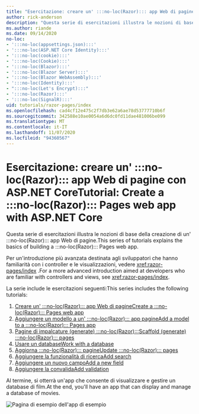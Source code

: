 ```yaml
---
title: "Esercitazione: creare un' :::no-loc(Razor)::: app Web di pagine con ASP.NET Core"
author: rick-anderson
description: "Questa serie di esercitazioni illustra le nozioni di base della creazione di un' :::no-loc(Razor)::: app Web di pagine."
ms.author: riande
ms.date: 09/14/2020
no-loc:
- ':::no-loc(appsettings.json):::'
- ':::no-loc(ASP.NET Core Identity):::'
- ':::no-loc(cookie):::'
- ':::no-loc(Cookie):::'
- ':::no-loc(Blazor):::'
- ':::no-loc(Blazor Server):::'
- ':::no-loc(Blazor WebAssembly):::'
- ':::no-loc(Identity):::'
- ":::no-loc(Let's Encrypt):::"
- ':::no-loc(Razor):::'
- ':::no-loc(SignalR):::'
uid: tutorials/razor-pages/index
ms.openlocfilehash: cad4cf12e475c2f7db3e62a6ae78d53777710b6f
ms.sourcegitcommit: 342588e10ae0054a6d6dc0fd11dae481006be099
ms.translationtype: MT
ms.contentlocale: it-IT
ms.lasthandoff: 11/07/2020
ms.locfileid: "94360567"
---
```

# <a name="tutorial-create-a-no-locrazor-pages-web-app-with-aspnet-core"></a><span data-ttu-id="5bb36-103">Esercitazione: creare un' :::no-loc(Razor)::: app Web di pagine con ASP.NET Core</span><span class="sxs-lookup"><span data-stu-id="5bb36-103">Tutorial: Create a :::no-loc(Razor)::: Pages web app with ASP.NET Core</span></span>

<span data-ttu-id="5bb36-104">Questa serie di esercitazioni illustra le nozioni di base della creazione di un' :::no-loc(Razor)::: app Web di pagine.</span><span class="sxs-lookup"><span data-stu-id="5bb36-104">This series of tutorials explains the basics of building a :::no-loc(Razor)::: Pages web app.</span></span> 

<span data-ttu-id="5bb36-105">Per un'introduzione più avanzata destinata agli sviluppatori che hanno familiarità con i controller e le visualizzazioni, vedere <xref:razor-pages/index> .</span><span class="sxs-lookup"><span data-stu-id="5bb36-105">For a more advanced introduction aimed at developers who are familiar with controllers and views, see <xref:razor-pages/index>.</span></span>

<span data-ttu-id="5bb36-106">La serie include le esercitazioni seguenti:</span><span class="sxs-lookup"><span data-stu-id="5bb36-106">This series includes the following tutorials:</span></span>

1. [<span data-ttu-id="5bb36-107">Creare un' :::no-loc(Razor)::: app Web di pagine</span><span class="sxs-lookup"><span data-stu-id="5bb36-107">Create a :::no-loc(Razor)::: Pages web app</span></span>](xref:tutorials/razor-pages/razor-pages-start)
1. [<span data-ttu-id="5bb36-108">Aggiungere un modello a un' :::no-loc(Razor)::: app pagine</span><span class="sxs-lookup"><span data-stu-id="5bb36-108">Add a model to a :::no-loc(Razor)::: Pages app</span></span>](xref:tutorials/razor-pages/model)
1. [<span data-ttu-id="5bb36-109">Pagine di impalcature (generate) :::no-loc(Razor):::</span><span class="sxs-lookup"><span data-stu-id="5bb36-109">Scaffold (generate) :::no-loc(Razor)::: pages</span></span>](xref:tutorials/razor-pages/page)
1. [<span data-ttu-id="5bb36-110">Usare un database</span><span class="sxs-lookup"><span data-stu-id="5bb36-110">Work with a database</span></span>](xref:tutorials/razor-pages/sql)
1. [<span data-ttu-id="5bb36-111">Aggiorna :::no-loc(Razor)::: pagine</span><span class="sxs-lookup"><span data-stu-id="5bb36-111">Update :::no-loc(Razor)::: pages</span></span>](xref:tutorials/razor-pages/da1)
1. [<span data-ttu-id="5bb36-112">Aggiungere la funzionalità di ricerca</span><span class="sxs-lookup"><span data-stu-id="5bb36-112">Add search</span></span>](xref:tutorials/razor-pages/search)
1. [<span data-ttu-id="5bb36-113">Aggiungere un nuovo campo</span><span class="sxs-lookup"><span data-stu-id="5bb36-113">Add a new field</span></span>](xref:tutorials/razor-pages/new-field)
1. [<span data-ttu-id="5bb36-114">Aggiungere la convalida</span><span class="sxs-lookup"><span data-stu-id="5bb36-114">Add validation</span></span>](xref:tutorials/razor-pages/validation)

<span data-ttu-id="5bb36-115">Al termine, si otterrà un'app che consente di visualizzare e gestire un database di film.</span><span class="sxs-lookup"><span data-stu-id="5bb36-115">At the end, you'll have an app that can display and manage a database of movies.</span></span>

![Pagina di esempio dell'app di esempio](index/_static/sample-page.png)
